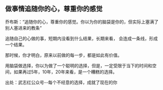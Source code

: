 ## 做事情追随你的心，尊重你的感觉

乔布斯：“追随你的心，尊重你的感觉。你以为你的脑袋是你的，但实际上塞满了别人塞进来的教条”

追随自己的心做的事，短期内没看到什么结果，长期来看， 会连成一条线，形成一个结果。

那时候，你才明白，原来以前做的每一步，都是如此有价值。

用脑袋做选择，你以为做了一个聪明的选择，但是，一定受限于当下的时间和空间，如果再过5年，10年，20年来看，是一个糟糕的选择。

出处：武志红公众号--每个不经意的选择，成就了现在的你
